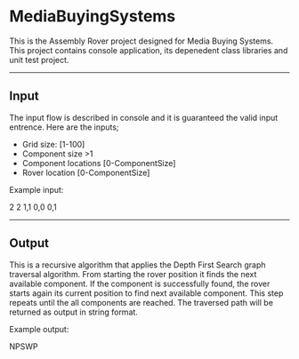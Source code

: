 # MediaBuyingSystems

This is the Assembly Rover project designed for Media Buying Systems.
This project contains console application, its depenedent class libraries and unit test project.

-------------------------
Input
-------------------------

The input flow is described in console and it is guaranteed the valid input entrence.
Here are the inputs;

* Grid size: [1-100]
* Component size >1
* Component locations [0-ComponentSize]
* Rover location [0-ComponentSize]

Example input:

2
2
1,1
0,0
0,1

-------------------------
Output
-------------------------

This is a recursive algorithm that applies the Depth First Search graph traversal algorithm.
From starting the rover position it finds the next available component.
If the component is successfully found, the rover starts again its current position to find next available component.
This step repeats until the all components are reached.
The traversed path will be returned as output in string format.

Example output:

NPSWP
